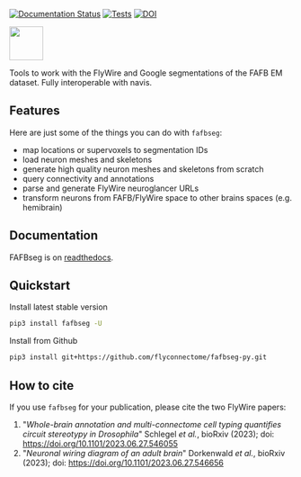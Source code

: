 [![Documentation Status](https://readthedocs.org/projects/fafbseg-py/badge/?version=latest)](https://fafbseg-py.readthedocs.io/en/latest/?badge=latest) [![Tests](https://github.com/navis-org/fafbseg-py/actions/workflows/test-package.yml/badge.svg)](https://github.com/navis-org/fafbseg-py/actions/workflows/test-package.yml) [![DOI](https://zenodo.org/badge/197735091.svg)](https://zenodo.org/badge/latestdoi/197735091)

<img src="https://github.com/navis-org/fafbseg-py/blob/master/docs/_static/logo2.png?raw=true" height="60">

Tools to work with the FlyWire and Google segmentations of the FAFB EM dataset. Fully interoperable with navis.

## Features
Here are just some of the things you can do with ``fafbseg``:

* map locations or supervoxels to segmentation IDs
* load neuron meshes and skeletons
* generate high quality neuron meshes and skeletons from scratch
* query connectivity and annotations
* parse and generate FlyWire neuroglancer URLs
* transform neurons from FAFB/FlyWire space to other brains spaces (e.g. hemibrain)

## Documentation
FAFBseg is on [readthedocs](https://fafbseg-py.readthedocs.io/en/latest/).

## Quickstart
Install latest stable version

```bash
pip3 install fafbseg -U
```

Install from Github
```bash
pip3 install git+https://github.com/flyconnectome/fafbseg-py.git
```

## How to cite
If you use `fafbseg` for your publication, please cite the two FlyWire papers:

1. "_Whole-brain annotation and multi-connectome cell typing quantifies circuit stereotypy in Drosophila_" Schlegel _et al._, bioRxiv (2023); doi: https://doi.org/10.1101/2023.06.27.546055
2. "_Neuronal wiring diagram of an adult brain_" Dorkenwald _et al._, bioRxiv (2023); doi: https://doi.org/10.1101/2023.06.27.546656

